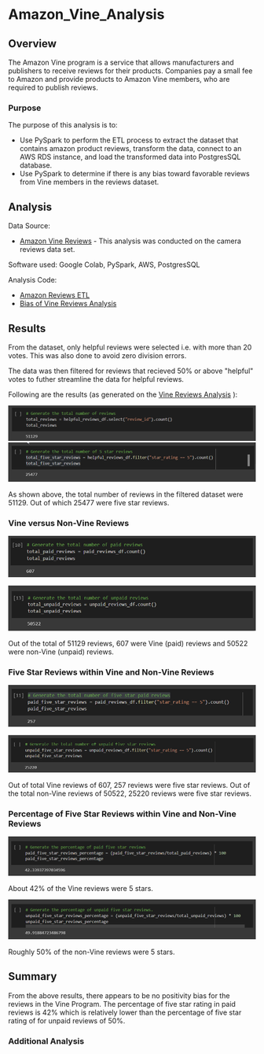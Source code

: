 # Amazon_Vine_Analysis

## Overview
The Amazon Vine program is a service that allows manufacturers and publishers to receive reviews for their products. Companies pay a small fee to Amazon and provide products to Amazon Vine members, who are required to publish reviews. 

### Purpose
The purpose of this analysis is to:
- Use PySpark to perform the ETL process to extract the dataset that contains amazon product reviews, transform the data, connect to an AWS RDS instance, and load the transformed data into PostgresSQL database. 
- Use PySpark to determine if there is any bias toward favorable reviews from Vine members in the reviews dataset.

## Analysis

Data Source: 
* [Amazon Vine Reviews](https://s3.amazonaws.com/amazon-reviews-pds/tsv/index.txt) - This analysis was conducted on the camera reviews data set. 

Software used: Google Colab, PySpark, AWS, PostgresSQL

Analysis Code: 
* [Amazon Reviews ETL](Amazon_Reviews_ETL.ipynb)
* [Bias of Vine Reviews Analysis](Vine_Review_Analysis.ipynb)

## Results 
[//]: # (There is a bulleted list that addresses the three questions for unpaid and paid program reviews)

From the dataset, only helpful reviews were selected i.e. with more than 20 votes. This was also done to avoid zero division errors. 

The data was then filtered for reviews that recieved 50% or above "helpful" votes to futher streamline the data for helpful reviews. 

Following are the results (as generated on the [Vine Reviews Analysis](Vine_Review_Analysis.ipynb) ):

![Total Reviews](Images/total_reviews.png)
![Total Five Star Reviews](Images/total_five_star_reviews.png)

As shown above, the total number of reviews in the filtered dataset were 51129. Out of which 25477 were five star reviews. 

### Vine versus Non-Vine Reviews

![Total Vine (Paid) Reviews](Images/total_paid_reviews.png)

![Total Non-Vine (Unpaid) Reviews](Images/total_unpaid_reviews.png)

Out of the total of 51129 reviews, 607 were Vine (paid) reviews and 50522 were non-Vine (unpaid) reviews.

### Five Star Reviews within Vine and Non-Vine Reviews

![Vine (Paid) Five Star Reviews](Images/paid_five_star_reviews.png)

![Non-Vine (Unpaid) Five Star Reviews](Images/unpaid_five_star_reviews.png)

Out of total Vine reviews of 607, 257 reviews were five star reviews. Out of the total non-Vine reviews of 50522, 25220 reviews were five star reviews. 

### Percentage of Five Star Reviews within Vine and Non-Vine Reviews


![Vine Five Star Percentage](Images/paid_percentage.png)


About 42% of the Vine reviews were 5 stars.

![non-Vine Five Star Percentage](Images/unpaid_percentage.png)

Roughly 50% of the non-Vine reviews were 5 stars.


## Summary
[//]: # (In your summary, state if there is any positivity bias for reviews in the Vine program. Use the results of your analysis to support your statement. Then, provide one additional analysis that you could do with the dataset to support your statement.)

From the above results, there appears to be no positivity bias for the reviews in the Vine Program. The percentage of five star rating in paid reviews is 42% which is relatively lower than the percentage of five star rating of for unpaid reviews of 50%.  

### Additional Analysis

